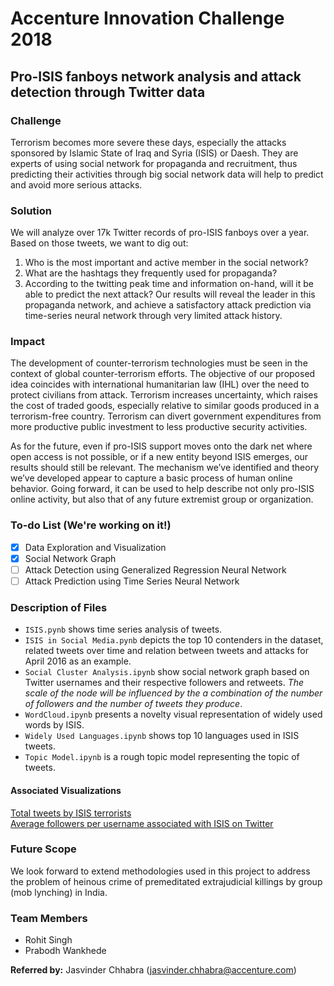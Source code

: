 ﻿# Accenture Innovation Challenge 2018
## Pro-ISIS fanboys network analysis and attack detection through Twitter data
### Challenge
Terrorism becomes more severe these days, especially the attacks sponsored by Islamic State of Iraq and Syria (ISIS) or Daesh. They are experts of using social network for propaganda and recruitment, thus predicting their activities through big social network data will help to predict and avoid more serious attacks.
### Solution
We will analyze over 17k Twitter records of pro-ISIS fanboys over a year. Based on those tweets, we want to dig out: 
1. Who is the most important and active member in the social network? 
2. What are the hashtags they frequently used for propaganda? 
3. According to the twitting peak time and information on-hand, will it be able to predict the next attack? 
Our results will reveal the leader in this propaganda network, and achieve a satisfactory attack prediction via time-series neural network through very limited attack history.
### Impact
The development of counter-terrorism technologies must be seen in the context of global counter-terrorism efforts. The objective of our proposed idea coincides with international humanitarian law (IHL) over the need to protect civilians from attack. Terrorism increases uncertainty, which raises the cost of traded goods, especially relative to similar goods produced in a terrorism-free country. Terrorism can divert government expenditures from more productive public investment to less productive security activities. 

As for the future, even if pro-ISIS support moves onto the dark net where open access is not possible, or if a new entity beyond ISIS emerges, our results should still be relevant. The mechanism we’ve identified and theory we’ve developed appear to capture a basic process of human online behavior. Going forward, it can be used to help describe not only pro-ISIS online activity, but also that of any future extremist group or organization.
### To-do List (We're working on it!)
- [x] Data Exploration and Visualization
- [x] Social Network Graph
- [ ] Attack Detection using Generalized Regression Neural Network
- [ ] Attack Prediction using Time Series Neural Network
### Description of Files
* ``ISIS.pynb`` shows time series analysis of tweets.<br>
* ``ISIS in Social Media.pynb`` depicts the top 10 contenders in the dataset, related tweets over time and relation between tweets and attacks for April 2016 as an example.<br>
* ``Social Cluster Analysis.ipynb`` show social network graph based on Twitter usernames and their respective followers and retweets. *The scale of the node will be influenced by the a combination of the number of followers and the number of tweets they produce*.
* ``WordCloud.ipynb`` presents a novelty visual representation of widely used words by ISIS.
* ``Widely Used Languages.ipynb`` shows top 10 languages used in ISIS tweets.
* ``Topic Model.ipynb`` is a rough topic model representing the topic of tweets.
#### Associated Visualizations
[Total tweets by ISIS terrorists](https://public.tableau.com/profile/prabodh.wankhede#!/vizhome/TweetsbyUserISIS/Sheet2)
<br>
[Average followers per username associated with ISIS on Twitter](https://public.tableau.com/profile/prabodh.wankhede#!/vizhome/ISISUsernameFollowers/Sheet1)
### Future Scope
We look forward to extend methodologies used in this project to address the problem of heinous crime of premeditated extrajudicial killings by group (mob lynching) in India.
### Team Members
* Rohit Singh
* Prabodh Wankhede

**Referred by:** Jasvinder Chhabra (jasvinder.chhabra@accenture.com)
